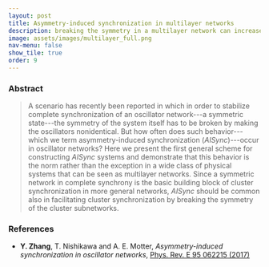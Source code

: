 ```yaml
---
layout: post
title: Asymmetry-induced synchronization in multilayer networks
description: breaking the symmetry in a multilayer network can increase the symmetry of its dynamics
image: assets/images/multilayer_full.png
nav-menu: false
show_tile: true
order: 9
---
```


### Abstract
> A scenario has recently been reported in which in order to stabilize complete synchronization of an oscillator network---a symmetric state---the symmetry of the system itself has to be broken by making the oscillators nonidentical.
> But how often does such behavior---which we term asymmetry-induced synchronization (_AISync_)---occur in oscillator networks?
> Here we present the first general scheme for constructing _AISync_ systems and demonstrate that this behavior is the norm rather than the exception in a wide class of physical systems that can be seen as multilayer networks.
> Since a symmetric network in complete synchrony is the basic building block of cluster synchronization in more general networks, _AISync_ should be common also in facilitating cluster synchronization by breaking the symmetry of the cluster subnetworks.

### References
* __Y. Zhang__, T. Nishikawa and A. E. Motter, *Asymmetry-induced synchronization in oscillator networks*, [Phys. Rev. E 95 062215 (2017)](http://dx.doi.org/10.1103/PhysRevE.95.062215)
